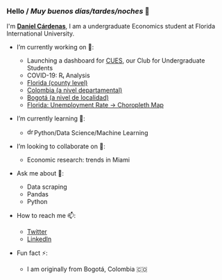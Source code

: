### Hello / _Muy buenos días/tardes/noches_ 👋

I'm [**Daniel Cárdenas**](https://danielcs88.github.io/index.html), I am a undergraduate Economics student at Florida International University.

- I’m currently working on 🔭:
  * Launching a dashboard for [CUES](http://instagram.com/cuesatfiu), our Club for Undergraduate Students
  * COVID-19: Rₜ Analysis
   - [Florida (county level)](https://danielcs88.github.io/covid-19.html)
   - [Colombia (a nivel departamental)](https://danielcs88.github.io/Colombia%20R_t.html)
   - [Bogotá (a nivel de localidad)](https://danielcs88.github.io/Bogota_Rt.html)
  * [Florida: Unemployment Rate -> Choropleth Map](https://danielcs88.github.io/cues/flMay2020_unemp_map.html)
   

- I’m currently learning 🌱:
  * <img src="https://upload.wikimedia.org/wikipedia/commons/c/c3/Python-logo-notext.svg" alt="drawing" width="16"/>Python/Data Science/Machine Learning

- I’m looking to collaborate on 👯:
  * Economic research: trends in Miami

- Ask me about 💬:
  * Data scraping
  * Pandas
  * Python

- How to reach me 📫:
  * [Twitter](https://twitter.com/DanielCardenas_)
  * [LinkedIn](https://www.linkedin.com/in/danielcs88/)

- Fun fact ⚡:
  * I am originally from Bogotá, Colombia 🇨🇴

<!-- - 😄 Pronouns: ...-->
<!--- 🤔 I’m looking for help with: -->
